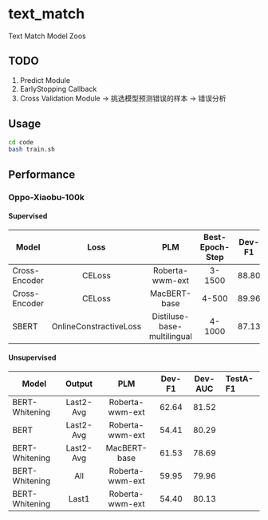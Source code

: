 # text_match
Text Match Model Zoos

## TODO

1. Predict Module
2. EarlyStopping Callback
3. Cross Validation Module -> 挑选模型预测错误的样本 -> 错误分析

## Usage

```bash
cd code
bash train.sh
```

## Performance

### Oppo-Xiaobu-100k

#### Supervised

Model              | Loss                   | PLM                         | Best-Epoch-Step | Dev-F1 | Dev-AUC | TestA-F1
------------------ | :-------------------:  | :-------------------------: | :-------------: | :----: | :-----: | :-------
Cross-Encoder      | CELoss                 | Roberta-wwm-ext             | 3-1500          | 88.80  |         |
Cross-Encoder      | CELoss                 | MacBERT-base                | 4-500           | 89.96  |         |
SBERT              | OnlineConstractiveLoss | Distiluse-base-multilingual | 4-1000          | 87.13  |         |

#### Unsupervised

Model              | Output              | PLM                         | Dev-F1 | Dev-AUC | TestA-F1
------------------ | :-----------------: | :-------------------------: | :----: | :-----: | :-------
BERT-Whitening     | Last2-Avg           | Roberta-wwm-ext             | 62.64  | 81.52   |
BERT               | Last2-Avg           | Roberta-wwm-ext             | 54.41  | 80.29   |
BERT-Whitening     | Last2-Avg           | MacBERT-base                | 61.53  | 78.69   |
BERT-Whitening     | All                 | Roberta-wwm-ext             | 59.95  | 79.96   |
BERT-Whitening     | Last1               | Roberta-wwm-ext             | 54.40  | 80.13   |